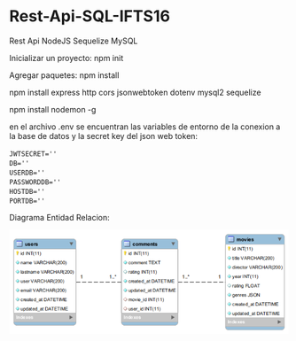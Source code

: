 # Rest-Api-SQL-IFTS16

Rest Api NodeJS Sequelize MySQL

Inicializar un proyecto: npm init

Agregar paquetes: npm install <package>

npm install express http cors jsonwebtoken dotenv mysql2 sequelize

npm install nodemon -g


en el archivo .env se encuentran las variables de entorno de la conexion a la base de datos y la secret key del json web token:

`JWTSECRET=''`<br/>
`DB=''`<br/>
`USERDB=''`<br/>
`PASSWORDDB=''`<br/>
`HOSTDB=''`<br/>
`PORTDB=''`

Diagrama Entidad Relacion:

![Diagrama Entidad Relacion](https://github.com/GonzalezNacho/Rest-Api-SQL/blob/main/docs/der.png)